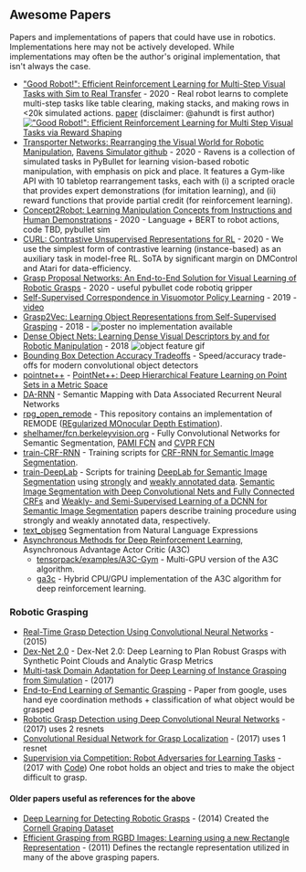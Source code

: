 Awesome Papers
--------------

Papers and implementations of papers that could have use in robotics. Implementations here may not be actively developed. While implementations may often be the author's original implementation, that isn't always the case.
- ["Good Robot!": Efficient Reinforcement Learning for Multi-Step Visual Tasks with Sim to Real Transfer](https://github.com/jhu-lcsr/good_robot) - 2020 - Real robot learns to complete multi-step tasks like table clearing, making stacks, and making rows in <20k simulated actions. [paper](https://arxiv.org/abs/1909.11730) (disclaimer: @ahundt is first author) 
[!["Good Robot!": Efficient Reinforcement Learning for Multi Step Visual Tasks via Reward Shaping](https://img.youtube.com/vi/MbCuEZadkIw/0.jpg)](https://youtu.be/MbCuEZadkIw)
- [Transporter Networks: Rearranging the Visual World for Robotic Manipulation](https://transporternets.github.io/), [Ravens Simulator github](https://github.com/google-research/google-research/tree/master/ravens) - 2020 - Ravens is a collection of simulated tasks in PyBullet for learning vision-based robotic manipulation, with emphasis on pick and place. It features a Gym-like API with 10 tabletop rearrangement tasks, each with (i) a scripted oracle that provides expert demonstrations (for imitation learning), and (ii) reward functions that provide partial credit (for reinforcement learning).
- [Concept2Robot: Learning Manipulation Concepts from Instructions and Human Demonstrations](https://sites.google.com/view/concept2robot) - 2020 - Language + BERT to robot actions, code TBD, pybullet sim
- [CURL: Contrastive Unsupervised Representations for RL](https://arxiv.org/abs/2004.04136) - 2020 - We use the simplest form of contrastive learning (instance-based) as an auxiliary task in model-free RL. SoTA by significant margin on DMControl and Atari for data-efficiency. 
- [Grasp Proposal Networks: An End-to-End Solution for Visual Learning of Robotic Grasps](https://github.com/CZ-Wu/GPNet) - 2020 - useful pybullet code robotiq gripper
- [Self-Supervised Correspondence in Visuomotor Policy Learning](https://arxiv.org/abs/1909.06933) - 2019 - [video](https://youtu.be/nDRBKb4AGmA)
- [Grasp2Vec: Learning Object Representations from Self-Supervised Grasping](https://sites.google.com/site/grasp2vec/) - 2018 - ![poster](https://pbs.twimg.com/media/Dqk8oPfWsAA96eM.jpg) no implementation available
- [Dense Object Nets: Learning Dense Visual Descriptors by and for Robotic Manipulation](https://github.com/RobotLocomotion/pytorch-dense-correspondence) - 2018 ![object feature gif](https://github.com/RobotLocomotion/pytorch-dense-correspondence/blob/master/doc/shoes_trim.gif)
- [Bounding Box Detection Accuracy Tradeoffs](https://arxiv.org/pdf/1611.10012.pdf) - Speed/accuracy trade-offs for modern convolutional object detectors
- [pointnet++](https://github.com/charlesq34/pointnet2) - [PointNet++: Deep Hierarchical Feature Learning on Point Sets in a Metric Space](http://stanford.edu/~rqi/pointnet2/)
- [DA-RNN](https://github.com/yuxng/DA-RNN) - Semantic Mapping with Data Associated Recurrent Neural Networks
- [rpg_open_remode](https://github.com/uzh-rpg/rpg_open_remode) - This repository contains an implementation of REMODE ([REgularized MOnocular Depth Estimation](http://rpg.ifi.uzh.ch/docs/ICRA14_Pizzoli.pdf)).
- [shelhamer/fcn.berkeleyvision.org](https://github.com/shelhamer/fcn.berkeleyvision.org) - Fully Convolutional Networks for Semantic Segmentation, [PAMI FCN](https://arxiv.org/abs/1605.06211) and [CVPR FCN](http://www.cv-foundation.org/openaccess/content_cvpr_2015/html/Long_Fully_Convolutional_Networks_2015_CVPR_paper.html)
- [train-CRF-RNN](https://github.com/martinkersner/train-CRF-RNN) - Training scripts for [CRF-RNN for Semantic Image Segmentation](https://github.com/torrvision/crfasrnn).
- [train-DeepLab](https://github.com/martinkersner/train-DeepLab) - Scripts for training [DeepLab for Semantic Image Segmentation](https://bitbucket.org/deeplab/deeplab-public) using [strongly](https://github.com/martinkersner/train-DeepLab#strong-annotations) and [weakly annotated data](https://github.com/martinkersner/train-DeepLab#weak-annotations). [Semantic Image Segmentation with Deep Convolutional Nets and Fully Connected CRFs](http://arxiv.org/abs/1412.7062) and [Weakly- and Semi-Supervised Learning of a DCNN for Semantic Image Segmentation](http://arxiv.org/abs/1502.02734) papers describe training procedure using strongly and weakly annotated data, respectively.
- [text_objseg](https://github.com/ronghanghu/text_objseg) Segmentation from Natural Language Expressions
- [Asynchronous Methods for Deep Reinforcement Learning](http://arxiv.org/abs/1602.01783), Asynchronous Advantage Actor Critic (A3C)
    - [tensorpack/examples/A3C-Gym](https://github.com/ppwwyyxx/tensorpack/tree/master/examples/A3C-Gym) - Multi-GPU version of the A3C algorithm.
    - [ga3c](https://github.com/NVlabs/GA3C) - Hybrid CPU/GPU implementation of the A3C algorithm for deep reinforcement learning.

### Robotic Grasping

- [Real-Time Grasp Detection Using Convolutional Neural Networks](https://arxiv.org/pdf/1412.3128.pdf) - (2015)
- [Dex-Net 2.0](https://arxiv.org/pdf/1703.09312.pdf) - Dex-Net 2.0: Deep Learning to Plan Robust
Grasps with Synthetic Point Clouds and Analytic Grasp Metrics
- [Multi-task Domain Adaptation for Deep Learning of Instance Grasping from Simulation](https://arxiv.org/pdf/1710.06422.pdf) - (2017)
- [End-to-End Learning of Semantic Grasping](https://arxiv.org/pdf/1707.01932.pdf) - Paper from google, uses hand eye coordination methods + classification of what object would be grasped
- [Robotic Grasp Detection using Deep Convolutional Neural Networks](https://arxiv.org/pdf/1611.08036.pdf) - (2017) uses 2 resnets
- [Convolutional Residual Network for Grasp Localization](http://www2.ift.ulaval.ca/~pgiguere/papers/ResNetGraspCRV2017.pdf) - (2017) uses 1 resnet
- [Supervision via Competition: Robot Adversaries for Learning Tasks](https://arxiv.org/pdf/1610.01685v1.pdf) - (2017 with [Code](https://github.com/lerrel/Grasp-Detector)) One robot holds an object and tries to make the object difficult to grasp.

#### Older papers useful as references for the above

- [Deep Learning for Detecting Robotic Grasps](http://pr.cs.cornell.edu/papers/lenz_ijrr2014_deepgrasping.pdf) - (2014) Created the [Cornell Graping Dataset](http://pr.cs.cornell.edu/grasping/rect_data/data.php)
- [Efficient Grasping from RGBD Images: Learning using a new
Rectangle Representation](http://pr.cs.cornell.edu/grasping/jiang_rectanglerepresentation_fastgrasping.pdf) - (2011) Defines the rectangle representation utilized in many of the above grasping papers.
